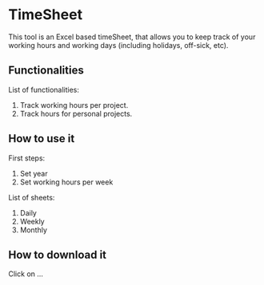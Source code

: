 # TimeSheet
This tool is an Excel based timeSheet, that allows you to keep track of your working hours and working days (including holidays, off-sick, etc).

## Functionalities ##
List of functionalities:
1. Track working hours per project.
1. Track hours for personal projects.

## How to use it ##
First steps:
1. Set year
1. Set working hours per week

List of sheets:
1. Daily
1. Weekly
1. Monthly

## How to download it ##
Click on ...

